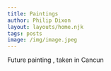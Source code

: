 ```yaml
---
title: Paintings
author: Philip Dixon
layout: layouts/home.njk
tags: posts
image: /img/image.jpeg
---
```


Future painting , taken in Cancun